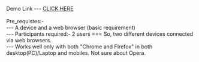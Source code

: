 Demo Link --- <a href="http://windowsgeekpro.in/meowrtc/meowrtc.html">CLICK HERE</a> 
<br> <br>
Pre_requistes:- <br>
--- A device and a web browser (basic requirement) <br>
--- Participants required:- 2 users === So, two different devices connected via web browsers. <br>
--- Works well only with both "Chrome and FIrefox" in both desktop(PC)/Laptop and mobiles. Not sure about Opera.
<br>
